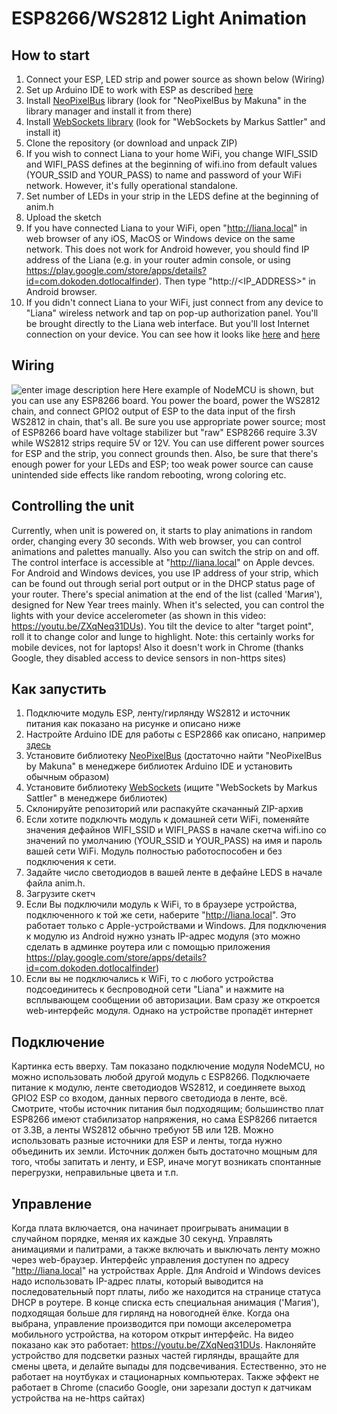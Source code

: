 # ESP8266/WS2812 Light Animation
## How to start
1. Connect your ESP, LED strip and power source as shown below (Wiring)
1. Set up Arduino IDE to work with ESP as described [here](https://randomnerdtutorials.com/how-to-install-esp8266-board-arduino-ide/)
1. Install [NeoPixelBus](https://github.com/Makuna/NeoPixelBus) library (look for "NeoPixelBus by Makuna" in the library manager and install it from there)
1. Install [WebSockets library](https://github.com/Links2004/arduinoWebSockets) (look for "WebSockets by Markus Sattler" and install it)
1. Clone the repository (or download and unpack ZIP)
1. If you wish to connect Liana to your home WiFi, you change WIFI_SSID and WIFI_PASS defines at the beginning of wifi.ino from default values (YOUR_SSID and YOUR_PASS) to name and password of your WiFi network. However, it's fully operational standalone.
1. Set number of LEDs in your strip in the LEDS define at the beginning of anim.h
1. Upload the sketch
1. If you have connected Liana to your WiFi, open "http://liana.local" in web browser of any iOS, MacOS or Windows device on the same network. This does not work for Android however, you should find IP address of the Liana (e.g. in your router admin console, or using https://play.google.com/store/apps/details?id=com.dokoden.dotlocalfinder). Then type "http://<IP_ADDRESS>" in Android browser.
1. If you didn't connect Liana to your WiFi, just connect from any device to "Liana" wireless network and tap on pop-up authorization panel. You'll be brought directly to the Liana web interface. But you'll lost Internet connection on your device.
You can see how it looks like [here](https://youtu.be/if178oluID4) and [here](https://youtu.be/ZXqNeq31DUs)

## Wiring
![enter image description here](https://raw.githubusercontent.com/Vasil-Pahomov/Liana/master/Diagram.png)
Here example of NodeMCU is shown, but you can use any ESP8266 board. You power the board, power the WS2812 chain, and connect GPIO2 output of ESP to the data input of the firsh WS2812 in chain, that's all.
Be sure you use appropriate power source; most of ESP8266 board have voltage stabilizer but "raw" ESP8266 require 3.3V while WS2812 strips require 5V or 12V. You can use different power sources for ESP and the strip, you connect grounds then. Also, be sure that there's enough power for your LEDs and ESP; too weak power source can cause unintended side effects like random rebooting, wrong coloring etc.

## Controlling the unit
Currently, when unit is powered on, it starts to play animations in random order, changing every 30 seconds. With web browser, you can control animations and palettes manually. Also you can switch the strip on and off.
The control interface is accessible at "http://liana.local" on Apple devces. For Android and Windows devices, you use IP address of your strip, which can be found out through serial port output or in the DHCP status page of your router.
There's special animation at the end of the list (called 'Магия'), designed for New Year trees mainly. When it's selected, you can control the lights with your device accelerometer (as shown in this video: https://youtu.be/ZXqNeq31DUs). You tilt the device to alter "target point", roll it to change color and lunge to highlight.
Note: this certainly works for mobile devices, not for laptops! Also it doesn't work in Chrome (thanks Google, they disabled access to device sensors in non-https sites)

## Как запустить
1. Подключите модуль ESP, ленту/гирлянду WS2812 и источник питания как показано на рисунке и описано ниже
1. Настройте Arduino IDE для работы с ESP2866 как описано, например [здесь](http://geekmatic.in.ua/Arduino_IDE_with_WiFi_ESP8266)
1. Установите библиотеку [NeoPixelBus](https://github.com/Makuna/NeoPixelBus) (достаточно найти "NeoPixelBus by Makuna" в менеджере библиотек Arduino IDE и установить обычным образом)
1. Установите библиотеку [WebSockets](https://github.com/Links2004/arduinoWebSockets) (ищите "WebSockets by Markus Sattler" в менеджере библиотек)
1. Склонируйте репозиторий или распакуйте скачанный ZIP-архив
1. Если хотите подключть модуль к домашней сети WiFi, поменяйте значения дефайнов WIFI_SSID и WIFI_PASS в начале скетча wifi.ino со значений по умолчанию (YOUR_SSID и YOUR_PASS) на имя и пароль вашей сети WiFi. Модуль полностью работоспособен и без подключения к сети.
1. Задайте число светодиодов в вашей ленте в дефайне LEDS в начале файла anim.h.
1. Загрузите скетч
1. Если Вы подключили модуль к WiFi, то в браузере устройства, подключенного к той же сети, наберите "http://liana.local". Это работает только с Apple-устройствами и Windows. Для подключения к модулю из Android нужно узнать IP-адрес модуля (это можно сделать в админке роутера или с помощью приложения https://play.google.com/store/apps/details?id=com.dokoden.dotlocalfinder)
1. Если вы не подключались к WiFi, то с любого устройства подсоединитесь к беспроводной сети "Liana" и нажмите на всплывающем сообщении об авторизации. Вам сразу же откроется web-интерфейс модуля. Однако на устройстве пропадёт интернет

## Подключение
Картинка есть вверху. Там показано подключение модуля NodeMCU, но можно использовать любой другой модуль с ESP8266. Подключаете питание к модулю, ленте светодиодов WS2812, и соединяете выход GPIO2 ESP со входом, данных первого светодиода в ленте, всё.
Смотрите, чтобы источник питания был подходящим; большинство плат ESP8266 имеют стабилизатор напряжения, но сама ESP8266 питается от 3.3В, а ленты WS2812 обычно требуют 5В или 12В. Можно использовать разные источники для ESP и ленты, тогда нужно объединить их земли. 
Источник должен быть достаточно мощным для того, чтобы запитать и ленту, и ESP, иначе могут возникать спонтанные перегрузки, неправильные цвета и т.п.

## Управление
Когда плата включается, она начинает проигрывать анимации в случайном порядке, меняя их каждые 30 секунд. Управлять анимациями и палитрами, а также включать и выключать ленту можно через web-браузер.
Интерфейс управления доступен по адресу "http://liana.local" на устройствах Apple. Для Android и Windows devices надо использовать IP-адрес платы, который выводится на последовательный порт платы, либо же находится на странице статуса DHCP в роутере.
В конце списка есть специальная анимация ('Магия'), подходящая больше для гирлянд на новогодней ёлке. Когда она выбрана, управление производится при помощи акселерометра мобильного устройства, на котором открыт интерфейс. На видео показано как это работает: https://youtu.be/ZXqNeq31DUs. Наклоняйте устройство для подсветки разных частей гирлянды, вращайте для смены цвета, и делайте выпады для подсвечивания.
Естественно, это не работает на ноутбуках и стационарных компьютерах. Также эффект не работает в Chrome (спасибо Google, они зарезали доступ к датчикам устройства на не-https сайтах)

